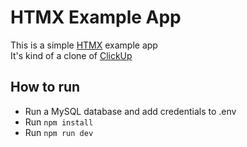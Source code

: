 # HTMX Example App

This is a simple [HTMX](https://htmx.org/) example app <br>
It's kind of a clone of [ClickUp](https://clickup.com/)

## How to run

- Run a MySQL database and add credentials to .env
- Run ```npm install```
- Run ```npm run dev```
